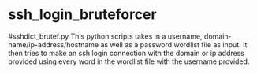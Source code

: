 # ssh_login_bruteforcer

#sshdict_brutef.py
This python scripts takes in a username, domain-name/ip-address/hostname as well as a password wordlist file as input.
It then tries to make an ssh login connection with the domain or ip address provided using every word in the wordlist file with the username provided.

